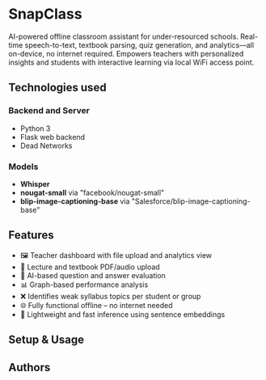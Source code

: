 # SnapClass
AI-powered offline classroom assistant for under-resourced schools. Real-time speech-to-text, textbook parsing, quiz generation, and analytics—all on-device, no internet required. Empowers teachers with personalized insights and students with interactive learning via local WiFi access point.

## Technologies used
### Backend and Server
- Python 3
- Flask web backend
- Dead Networks

### Models
- **Whisper**
- **nougat-small** via "facebook/nougat-small"
- **blip-image-captioning-base** via "Salesforce/blip-image-captioning-base"

## Features
- 🖼️ Teacher dashboard with file upload and analytics view  
- 📄 Lecture and textbook PDF/audio upload  
- 🤖 AI-based question and answer evaluation  
- 📊 Graph-based performance analysis  
- ❌ Identifies weak syllabus topics per student or group  
- 🌐 Fully functional offline – no internet needed  
- 🎯 Lightweight and fast inference using sentence embeddings

## Setup & Usage

## Authors
